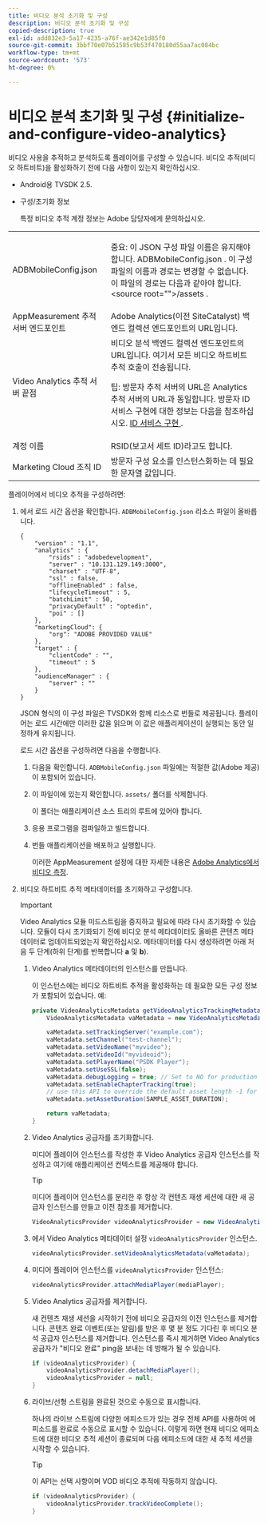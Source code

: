 ```yaml
---
title: 비디오 분석 초기화 및 구성
description: 비디오 분석 초기화 및 구성
copied-description: true
exl-id: add832e3-5a17-4235-a76f-ae342e1d85f0
source-git-commit: 3bbf70e07b51585c9b53f470180d55aa7ac084bc
workflow-type: tm+mt
source-wordcount: '573'
ht-degree: 0%

---
```


# 비디오 분석 초기화 및 구성 {#initialize-and-configure-video-analytics}

비디오 사용을 추적하고 분석하도록 플레이어를 구성할 수 있습니다.
비디오 추적(비디오 하트비트)을 활성화하기 전에 다음 사항이 있는지 확인하십시오.

* Android용 TVSDK 2.5.
* 구성/초기화 정보

   특정 비디오 추적 계정 정보는 Adobe 담당자에게 문의하십시오.

<table id="table_3565328ABBEE4605A92EAE1ADE5D6F84"> 
 <tbody> 
  <tr> 
   <td colname="col1"> <span class="filepath"> ADBMobileConfig.json </span> </td> 
   <td colname="col2"> <p>중요: 이 JSON 구성 파일 이름은 유지해야 합니다. <span class="filepath"> ADBMobileConfig.json </span>. 이 구성 파일의 이름과 경로는 변경할 수 없습니다. 이 파일의 경로는 다음과 같아야 합니다. <span class="filepath"> &lt;source root=""&gt;/assets </span>. </p> </td> 
  </tr> 
  <tr> 
   <td colname="col1"> AppMeasurement 추적 서버 엔드포인트 </td> 
   <td colname="col2"> Adobe Analytics(이전 SiteCatalyst) 백엔드 컬렉션 엔드포인트의 URL입니다. </td> 
  </tr> 
  <tr> 
   <td colname="col1"> Video Analytics 추적 서버 끝점 </td> 
   <td colname="col2"> 비디오 분석 백엔드 컬렉션 엔드포인트의 URL입니다. 여기서 모든 비디오 하트비트 추적 호출이 전송됩니다. <p>팁: 방문자 추적 서버의 URL은 Analytics 추적 서버의 URL과 동일합니다. 방문자 ID 서비스 구현에 대한 정보는 다음을 참조하십시오. <a href="https://experienceleague.adobe.com/docs/id-service/using/implementation/setup-target.html?lang=en" format="html" scope="external"> ID 서비스 구현 </a>. </p> </td> 
  </tr> 
  <tr> 
   <td colname="col1"> 계정 이름 </td> 
   <td colname="col2"> RSID(보고서 세트 ID)라고도 합니다. </td> 
  </tr> 
  <tr> 
   <td colname="col1"> Marketing Cloud 조직 ID </td> 
   <td colname="col2"> 방문자 구성 요소를 인스턴스화하는 데 필요한 문자열 값입니다. </td> 
  </tr> 
 </tbody> 
</table>

플레이어에서 비디오 추적을 구성하려면:

1. 에서 로드 시간 옵션을 확인합니다. `ADBMobileConfig.json` 리소스 파일이 올바릅니다.

   ```
   { 
       "version" : "1.1", 
       "analytics" : { 
           "rsids" : "adobedevelopment", 
           "server" : "10.131.129.149:3000", 
           "charset" : "UTF-8", 
           "ssl" : false, 
           "offlineEnabled" : false, 
           "lifecycleTimeout" : 5, 
           "batchLimit" : 50, 
           "privacyDefault" : "optedin", 
           "poi" : [] 
       }, 
       "marketingCloud": { 
           "org": "ADOBE PROVIDED VALUE"  
       }, 
       "target" : { 
           "clientCode" : "", 
           "timeout" : 5 
       }, 
       "audienceManager" : { 
           "server" : "" 
       } 
   }
   ```

   JSON 형식의 이 구성 파일은 TVSDK와 함께 리소스로 번들로 제공됩니다. 플레이어는 로드 시간에만 이러한 값을 읽으며 이 값은 애플리케이션이 실행되는 동안 일정하게 유지됩니다.

   로드 시간 옵션을 구성하려면 다음을 수행합니다.


   1. 다음을 확인합니다. `ADBMobileConfig.json` 파일에는 적절한 값(Adobe 제공)이 포함되어 있습니다.
   1. 이 파일이에 있는지 확인합니다. `assets/` 폴더를 삭제합니다.

      이 폴더는 애플리케이션 소스 트리의 루트에 있어야 합니다.

   1. 응용 프로그램을 컴파일하고 빌드합니다.
   1. 번들 애플리케이션을 배포하고 실행합니다.

      이러한 AppMeasurement 설정에 대한 자세한 내용은 [Adobe Analytics에서 비디오 측정](https://experienceleague.adobe.com/docs/media-analytics/using/media-overview.html?lang=en).

1. 비디오 하트비트 추적 메타데이터를 초기화하고 구성합니다.

   >[!IMPORTANT]
   >
   >Video Analytics 모듈 미드스트림을 중지하고 필요에 따라 다시 초기화할 수 있습니다. 모듈이 다시 초기화되기 전에 비디오 분석 메타데이터도 올바른 콘텐츠 메타데이터로 업데이트되었는지 확인하십시오. 메타데이터를 다시 생성하려면 아래 처음 두 단계(하위 단계)를 반복합니다 **a** 및 **b**).

   1. Video Analytics 메타데이터의 인스턴스를 만듭니다.

      이 인스턴스에는 비디오 하트비트 추적을 활성화하는 데 필요한 모든 구성 정보가 포함되어 있습니다. 예:

      ```java
      private VideoAnalyticsMetadata getVideoAnalyticsTrackingMetadata() { 
          VideoAnalyticsMetadata vaMetadata = new VideoAnalyticsMetadata(); 
      
          vaMetadata.setTrackingServer("example.com"); 
          vaMetadata.setChannel("test-channel"); 
          vaMetadata.setVideoName("myvideo"); 
          vaMetadata.setVideoId("myvideoid"); 
          vaMetadata.setPlayerName("PSDK Player"); 
          vaMetadata.setUseSSL(false); 
          vaMetadata.debugLogging = true; // Set to NO for production deployment. 
          vaMetadata.setEnableChapterTracking(true); 
          // use this API to override the default asset length -1 for live streams 
          vaMetadata.setAssetDuration(SAMPLE_ASSET_DURATION); 
      
          return vaMetadata; 
      }
      ```

   1. Video Analytics 공급자를 초기화합니다.

      미디어 플레이어 인스턴스를 작성한 후 Video Analytics 공급자 인스턴스를 작성하고 여기에 애플리케이션 컨텍스트를 제공해야 합니다.

      >[!TIP]
      >
      >미디어 플레이어 인스턴스를 분리한 후 항상 각 컨텐츠 재생 세션에 대한 새 공급자 인스턴스를 만들고 이전 참조를 제거합니다.

      ```java
      VideoAnalyticsProvider videoAnalyticsProvider = new VideoAnalyticsProvider(appContext); 
      ```

   1. 에서 Video Analytics 메타데이터 설정 `videoAnalyticsProvider` 인스턴스.

      ```java
      videoAnalyticsProvider.setVideoAnalyticsMetadata(vaMetadata);
      ```

   1. 미디어 플레이어 인스턴스를 `videoAnalyticsProvider` 인스턴스:

      ```java
      videoAnalyticsProvider.attachMediaPlayer(mediaPlayer); 
      ```

   1. Video Analytics 공급자를 제거합니다.

      새 컨텐츠 재생 세션을 시작하기 전에 비디오 공급자의 이전 인스턴스를 제거합니다. 콘텐츠 완료 이벤트(또는 알림)를 받은 후 몇 분 정도 기다린 후 비디오 분석 공급자 인스턴스를 제거합니다. 인스턴스를 즉시 제거하면 Video Analytics 공급자가 &quot;비디오 완료&quot; ping을 보내는 데 방해가 될 수 있습니다.

      ```java
      if (videoAnalyticsProvider) { 
          videoAnalyticsProvider.detachMediaPlayer(); 
          videoAnalyticsProvider = null; 
      }
      ```

   1. 라이브/선형 스트림을 완료된 것으로 수동으로 표시합니다.

      하나의 라이브 스트림에 다양한 에피소드가 있는 경우 전체 API를 사용하여 에피소드를 완료로 수동으로 표시할 수 있습니다. 이렇게 하면 현재 비디오 에피소드에 대한 비디오 추적 세션이 종료되며 다음 에피소드에 대한 새 추적 세션을 시작할 수 있습니다.

      >[!TIP]
      >
      >이 API는 선택 사항이며 VOD 비디오 추적에 작동하지 않습니다.

      ```java
      if (videoAnalyticsProvider) { 
          videoAnalyticsProvider.trackVideoComplete();    
      }
      ```
